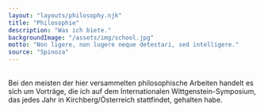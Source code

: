 ```yaml
---
layout: "layouts/philosophy.njk"
title: "Philosophie"
description: "Was ich biete."
backgroundImage: "/assets/img/school.jpg"
motto: "Non ligere, non lugere neque detestari, sed intelligere."
source: "Spinoza"
---
```


<br>
Bei den meisten der hier versammelten philosophische Arbeiten handelt es sich um Vorträge, die ich auf dem Internationalen Wittgenstein-Symposium, das jedes Jahr in Kirchberg/Österreich stattfindet, gehalten habe.
</br>
</br>





